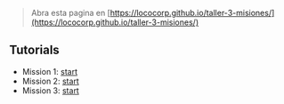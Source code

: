 
> Abra esta pagina en [https://lococorp.github.io/taller-3-misiones/](https://lococorp.github.io/taller-3-misiones/)

## Tutorials

* Mission 1: [start](https://makecode.microbit.org/_0mgXC9ca8CaJ)
* Mission 2: [start](https://makecode.microbit.org/_F8rTCsfmU4Yf)
* Mission 3: [start](https://makecode.microbit.org/_087RDud9DML6)
